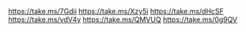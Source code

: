 https://take.ms/7Gdii https://take.ms/Xzy5i https://take.ms/dHcSF https://take.ms/vdV4y https://take.ms/QMVUQ https://take.ms/0g9QV
